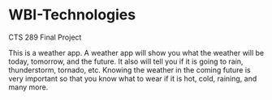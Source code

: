 # WBI-Technologies
CTS 289 Final Project

This is a weather app. A weather app will show you what the weather will be today, tomorrow, and the future. It also will tell you if it is going to rain, thunderstorm, tornado, etc. Knowing the weather in the coming future is very important so that you know what to wear if it is hot, cold, raining, and many more.
